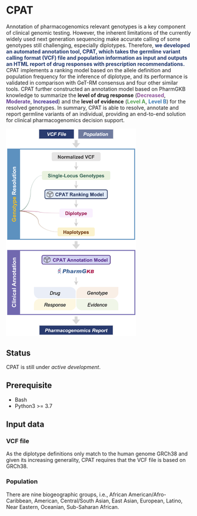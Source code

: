 # CPAT


Annotation of pharmacogenomics relevant genotypes is a key component of clinical genomic testing. However, the inherent limitations of the currently widely used next generation sequencing make accurate calling of some genotypes still challenging, especially diplotypes. Therefore, <span style="color: #20376D"><b>we developed an automated annotation tool, CPAT, which takes the germline variant calling format (VCF) file and population information as input and outputs an HTML report of drug responses with prescription recommendations.</b></span> CPAT implements a ranking model based on the allele definition and population frequency for the inference of diplotype, and its performance is validated in comparison with GeT-RM consensus and four other similar tools. CPAT further constructed an annotation model based on PharmGKB knowledge to summarize the **level of drug response** (<span style="color: #8E529A"><b>Decreased</b></span>, <span style="color: #653F92"><b>Moderate</b></span>, <span style="color: #44308d"><b>Increased</b></span>) and the **level of evidence** (<span style="color: #54A052"><b>Level A</b></span>, <span style="color: #3978B1"><b>Level B</b></span>) for the resolved genotypes. In summary, CPAT is able to resolve, annotate and report germline variants of an individual, providing an end-to-end solution for clinical pharmacogenomics decision support.

<img src="./assets/cpat_architecture.png" width="70%" />

## Status
CPAT is still under _active development_.
## Prerequisite
- Bash
- Python3 >= 3.7
## Input data
### VCF file
As the diplotype definitions only match to the human genome GRCh38 and given its increasing generality, CPAT requires that the VCF file is based on GRCh38.

### Population
There are nine biogeographic groups, i.e., African American/Afro-Caribbean, American, Central/South Asian, East Asian, European, Latino, Near Eastern, Oceanian, Sub-Saharan African.